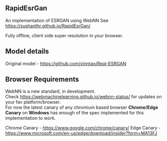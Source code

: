 ## RapidEsrGan

An implementation of ESRGAN using WebNN
See https://sushanthr.github.io/RapidEsrGan/

Fully offline, client side super resolution in your browser.

## Model details
Original model - https://github.com/xinntao/Real-ESRGAN

## Browser Requirements

WebNN is a new standard, in development.<br>
Check https://webmachinelearning.github.io/webnn-status/ for updates on your fav platform/browser.<br>
For now the latest canary of any chromium based browser **Chrome/Edge Canary** on **Windows** has enough of the spec implemented for this implementation to work.

Chrome Canary - https://www.google.com/chrome/canary/ 
Edge Canary - https://www.microsoft.com/en-us/edge/download/insider?form=MA13FJ
